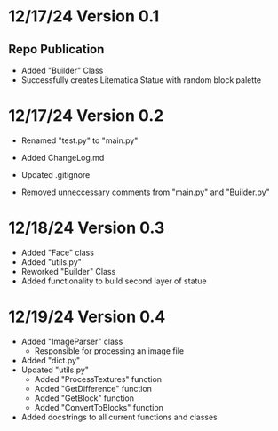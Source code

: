 # 12/17/24 Version 0.1
## Repo Publication

- Added "Builder" Class
- Successfully creates Litematica Statue with random block palette

# 12/17/24 Version 0.2

- Renamed "test.py" to "main.py"
- Added ChangeLog.md
- Updated .gitignore

- Removed unneccessary comments from "main.py" and "Builder.py"

# 12/18/24 Version 0.3

- Added "Face" class
- Added "utils.py"
- Reworked "Builder" Class
- Added functionality to build second layer of statue

# 12/19/24 Version 0.4

- Added "ImageParser" class
    - Responsible for processing an image file
- Added "dict.py"
- Updated "utils.py"
    - Added "ProcessTextures" function
    - Added "GetDifference" function
    - Added "GetBlock" function
    - Added "ConvertToBlocks" function
- Added docstrings to all current functions and classes